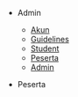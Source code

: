 - Admin

  - [Akun](akun.md)
  - [Guidelines](guidelines.md)
  - [Student](student.md)
  - [Peserta](peserta.md)
  - [Admin](admin.md)

- Peserta
